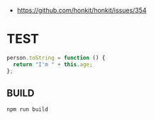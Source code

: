 - https://github.com/honkit/honkit/issues/354

# TEST

```javascript
person.toString = function () {
  return "I'm " + this.age;
};
```

## BUILD

    npm run build